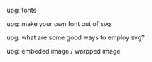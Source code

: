 upg: fonts

upg: make your own font out of svg

upg: what are some good ways to employ svg?

upg: embeded image / warpped image
